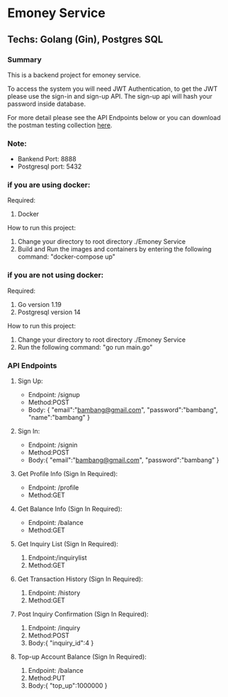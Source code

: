 # Emoney Service

## Techs: Golang (Gin), Postgres SQL

### Summary

This is a backend project for emoney service.

To access the system you will need JWT Authentication, to get the JWT please use the sign-in and sign-up API.
The sign-up api will hash your password inside database.

For more detail please see the API Endpoints below or you can download the postman testing collection [here](https://www.getpostman.com/collections/05767735d67230325027).

### Note:
- Bankend Port: 8888
- Postgresql port: 5432


### if you are using docker:

Required:
1. Docker

How to run this project:
1. Change your directory to root directory ./Emoney Service
2. Build and Run the images and containers by entering the following command: "docker-compose up"


### if you are not using docker:

Required:
1. Go version 1.19
2. Postgresql version 14

How to run this project:
1. Change your directory to root directory ./Emoney Service
2. Run the following command: "go run main.go"

### API Endpoints

1. Sign Up:
    - Endpoint: /signup
    - Method:POST
    - Body:    {
                    "email":"bambang@gmail.com",
                    "password":"bambang",
                    "name":"bambang"
                }

2. Sign In: 
    - Endpoint: /signin
    - Method:POST
    - Body:{
                "email":"bambang@gmail.com",
                "password":"bambang"
            }

3. Get Profile Info (Sign In Required): 
    - Endpoint: /profile
    - Method:GET

4. Get Balance Info (Sign In Required): 
    - Endpoint: /balance
    - Method:GET

5. Get Inquiry List (Sign In Required):
    1. Endpoint:/inquirylist
    2. Method:GET

6. Get Transaction History (Sign In Required):
    1. Endpoint: /history
    2. Method:GET

7. Post Inquiry Confirmation (Sign In Required):
    1. Endpoint: /inquiry
    2. Method:POST
    3. Body:{
                "inquiry_id":4
            }

8. Top-up Account Balance (Sign In Required):
    1. Endpoint: /balance
    2. Method:PUT
    3. Body:{
                "top_up":1000000
            }